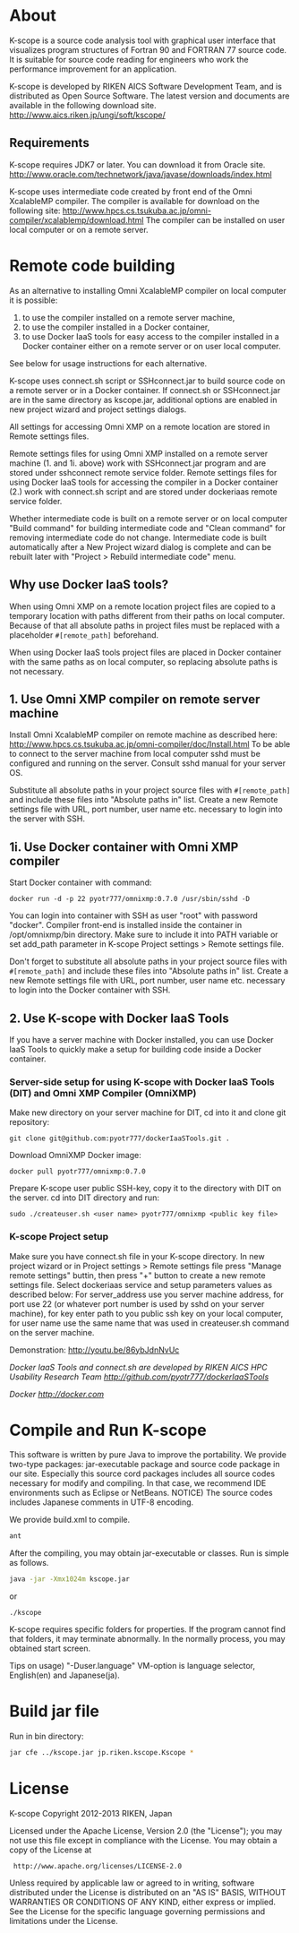 # About

K-scope is a source code analysis tool with graphical user interface that
visualizes program structures of Fortran 90 and FORTRAN 77 source code.
It is suitable for source code reading for engineers who work the performance
improvement for an application.

K-scope is developed by RIKEN AICS Software Development Team, and is distributed
as Open Source Software. The latest version and documents are available in the
following download site.
http://www.aics.riken.jp/ungi/soft/kscope/

## Requirements

K-scope requires JDK7 or later. You can download it from Oracle site.
http://www.oracle.com/technetwork/java/javase/downloads/index.html

K-scope uses intermediate code created by front end of
the Omni XcalableMP compiler. The compiler is available for download on the following site:
http://www.hpcs.cs.tsukuba.ac.jp/omni-compiler/xcalablemp/download.html
The compiler can be installed on user local computer or on a remote server.


# Remote code building

As an alternative to installing Omni XcalableMP compiler on local computer it is possible:

1. to use the compiler installed on a remote server machine,
  1. to use the compiler installed in a Docker container,
2. to use Docker IaaS tools for easy access to the compiler installed in a Docker container 
either on a remote server or on user local computer. 

See below for usage instructions for each alternative. 

K-scope uses connect.sh script or SSHconnect.jar to build source code on a remote server or in a Docker container. 
If connect.sh or SSHconnect.jar are in the same directory as kscope.jar, additional options are enabled in new 
project wizard and project settings dialogs.

All settings for accessing Omni XMP on a remote location are stored in Remote settings files. 

Remote settings files for using Omni XMP installed on a remote server machine (1. and 1i. above) 
work with SSHconnect.jar program and are stored under sshconnect remote service folder. 
Remote settings files for using Docker IaaS tools for accessing the compiler in a Docker container (2.)
work with connect.sh script and are stored under dockeriaas remote service folder.   

Whether intermediate code is built on a remote server or on local computer 
"Build command" for building intermediate code and "Clean command" for removing
intermediate code do not change.  Intermediate code is built automatically
after a New Project wizard dialog is complete and can be rebuilt later with 
"Project > Rebuild intermediate code" menu.


## Why use Docker IaaS tools? 

When using Omni XMP on a remote location project files are copied to a temporary location
with paths different from their paths on local computer. Because of that all 
absolute paths in project files must be replaced with a placeholder `#[remote_path]` beforehand.

When using Docker IaaS tools project files are placed in Docker container with the same
paths as on local computer, so replacing absolute paths is not necessary.


## 1. Use Omni XMP compiler on remote server machine

Install Omni XcalableMP compiler on remote machine as described here: 
http://www.hpcs.cs.tsukuba.ac.jp/omni-compiler/doc/Install.html
To be able to connect to the server machine from local computer sshd must be 
configured and running on the server. Consult sshd manual for your server OS.

Substitute all absolute paths in your project source files with `#[remote_path]`
and include these files into "Absolute paths in" list. Create a new Remote settings file with
URL, port number, user name etc. necessary to login into the server with SSH.

## 1i. Use Docker container with Omni XMP compiler

Start Docker container with command: 

```
docker run -d -p 22 pyotr777/omnixmp:0.7.0 /usr/sbin/sshd -D
```

You can login into container with SSH as user "root" with password "docker".
Compiler front-end is installed inside the container in /opt/omnixmp/bin directory. 
Make sure to include it into PATH variable or set add_path parameter in 
K-scope Project settings > Remote settings file.  

Don't forget to substitute all absolute paths in your project source files with `#[remote_path]`
and include these files into "Absolute paths in" list. Create a new Remote settings file with
URL, port number, user name etc. necessary to login into the Docker container with SSH. 


## 2. Use K-scope with Docker IaaS Tools

If you have a server machine with Docker installed, you can use Docker IaaS Tools to quickly 
make a setup for building code inside a Docker container.


### Server-side setup for using K-scope with Docker IaaS Tools (DIT) and Omni XMP Compiler (OmniXMP)

Make new directory on your server machine for DIT, cd into it and clone git repository:

```
git clone git@github.com:pyotr777/dockerIaaSTools.git .
```

Download OmniXMP Docker image:

```
docker pull pyotr777/omnixmp:0.7.0
```

Prepare K-scope user public SSH-key, copy it to the directory with DIT 
on the server. cd into DIT directory and run:
```
sudo ./createuser.sh <user name> pyotr777/omnixmp <public key file>
```

### K-scope Project setup 


Make sure you have connect.sh file in your K-scope directory.
In new project wizard or in Project settings > Remote settings file press "Manage remote settings" buttin,
then press "+" button to create a new remote settings file. Select dockeriaas service and setup parameters
values as described below:
For server_address use you server machine address,
for port use 22 (or whatever port number is used by sshd on your server machine),
for key enter path to you public ssh key on your local computer,
for user name use the same name that was used in createuser.sh command on the server machine.


Demonstration: http://youtu.be/86ybJdnNvUc

*Docker IaaS Tools and connect.sh are developed by RIKEN AICS HPC Usability Research Team
http://github.com/pyotr777/dockerIaaSTools*

*Docker http://docker.com*


# Compile and Run K-scope

This software is written by pure Java to improve the portability.
We provide two-type packages: jar-executable package and source code package
in our site. Especially this source cord packages includes all source codes
necessary for modify and compiling. In that case, we recommend IDE environments
such as Eclipse or NetBeans.
NOTICE) The source codes includes Japanese comments in UTF-8 encoding.

We provide build.xml to compile.

```bash
ant
```

After the compiling, you may obtain jar-executable or classes.
Run is simple as follows.

```bash
java -jar -Xmx1024m kscope.jar
```
or
```
./kscope
```

K-scope requires specific folders for properties.
If the program cannot find that folders, it may terminate abnormally.
In the normally process, you may obtained start screen.

Tips on usage) "-Duser.language" VM-option is language selector, English(en) and Japanese(ja).

# Build jar file

Run in bin directory:
```bash
jar cfe ../kscope.jar jp.riken.kscope.Kscope *
```



# License

 K-scope
 Copyright 2012-2013 RIKEN, Japan

 Licensed under the Apache License, Version 2.0 (the "License");
 you may not use this file except in compliance with the License.
 You may obtain a copy of the License at

     http://www.apache.org/licenses/LICENSE-2.0

 Unless required by applicable law or agreed to in writing, software
 distributed under the License is distributed on an "AS IS" BASIS,
 WITHOUT WARRANTIES OR CONDITIONS OF ANY KIND, either express or implied.
 See the License for the specific language governing permissions and
 limitations under the License.
